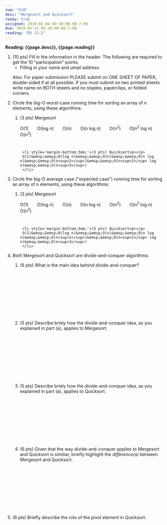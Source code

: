 ```yaml
---
num: "h10"
desc: "Mergesort and Quicksort"
ready: true
assigned: 2019-02-04 09:30:00.00-7:00
due: 2019-02-11 09:30:00.00-7:00
reading: "DS 13.2"
---
```



<b>Reading: {{page.desc}},  {{page.reading}}</b>
 
<ol start="1">

<li>(10 pts) Fill in the information in the header. The following are required to get the 10 "participation" points.
    <ul>
    <li>Filling in your name and umail address.<br /></li>
    </ul>
    <p>Also: For paper submission PLEASE submit on ONE SHEET OF PAPER, double-sided if at all possible. If you must submit on two printed sheets write name on BOTH sheets and no staples, paperclips, or folded corners.<br />
    </p>
 </li>

 <li>Circle the big-O worst-case running time for sorting an array of n elements, using these algorithms:<p></p>
   <ol>
     <li style='margin-bottom:3em;'>(3 pts) Mergesort<p></p>
     O(1)&emsp;&emsp;O(log n)&emsp;&emsp;O(n)&emsp;&emsp;O(n log n)&emsp;&emsp;O(n<sup>2</sup>)&emsp;&emsp;O(n<sup>2</sup> log n)&emsp;&emsp;O(n<sup>3</sup>)
     </li>
 
     <li style='margin-bottom:3em;'>(3 pts) Quicksort<p></p>
     O(1)&emsp;&emsp;O(log n)&emsp;&emsp;O(n)&emsp;&emsp;O(n log n)&emsp;&emsp;O(n<sup>2</sup>)&emsp;&emsp;O(n<sup>2</sup> log n)&emsp;&emsp;O(n<sup>3</sup>)
     </li>
   </ol>
 </li>
 
 
  <li>Circle the big-O average case ("expected case") running time for sorting an array of n elements, using these algorithms:<p></p>
   <ol>
     <li style='margin-bottom:3em;'>(3 pts) Mergesort<p></p>
     O(1)&emsp;&emsp;O(log n)&emsp;&emsp;O(n)&emsp;&emsp;O(n log n)&emsp;&emsp;O(n<sup>2</sup>)&emsp;&emsp;O(n<sup>2</sup> log n)&emsp;&emsp;O(n<sup>3</sup>)
     </li>
 
     <li style='margin-bottom:3em;'>(3 pts) Quicksort<p></p>
     O(1)&emsp;&emsp;O(log n)&emsp;&emsp;O(n)&emsp;&emsp;O(n log n)&emsp;&emsp;O(n<sup>2</sup>)&emsp;&emsp;O(n<sup>2</sup> log n)&emsp;&emsp;O(n<sup>3</sup>)
     </li>
   </ol>
 </li>

  
<div class="pagebreak"></div>


  <li>Both Mergesort and Quicksort are divide-and-conquer algorithms.<p></p>
  <ol>
    <li style='margin-bottom:12em;'>(6 pts) What is the main idea behind divide-and-conquer?</li>
    <li style='margin-bottom:12em;'>(5 pts) Describe briely how the divide-and-conquer idea, as you explained in part (a), applies to Mergesort.</li>
    <li style='margin-bottom:12em;'>(5 pts) Describe briely how the divide-and-conquer idea, as you explained in part (a), applies to Quicksort.</li>
    <li style='margin-bottom:12em;'>(6 pts) Given that the way divide-and-conquer applies to Mergesort and Quicksort is similiar, briefly highlight the <i>difference(s)</i> between Mergesort and Quicksort.</li>
  </ol>
  </li>

  <li style='margin-bottom:12em;'>(6 pts) Briefly describe the role of the pivot element in Quicksort.</li>
</ol>